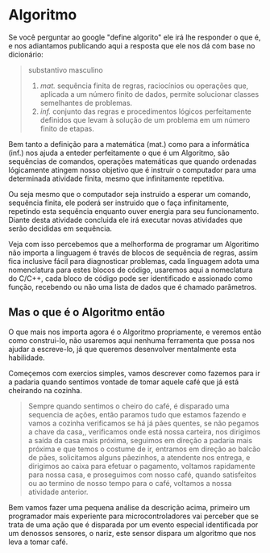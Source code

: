 # Algoritmo

Se você perguntar ao google "define algorito" ele irá lhe responder o que é, e nos adiantamos publicando aqui a resposta que ele nos dá com base no dicionário:

> substantivo masculino
> 1. *mat.* sequência finita de regras, raciocínios ou operações que, aplicada a um número finito de dados, permite solucionar classes semelhantes de problemas.
> 2. *inf.* conjunto das regras e procedimentos lógicos perfeitamente definidos que levam à solução de um problema em um número finito de etapas.

Bem tanto a definição para a matemática (mat.) como para a informática (inf.) nos ajuda a enteder perfeitamente o que é um Algoritmo, são sequências de comandos, operações matemáticas que quando ordenadas lógicamente atingem nosso objetivo que é instruir o computador para uma determinada atividade finita, mesmo que infinitamente repetitiva.

Ou seja mesmo que o computador seja instruido a esperar um comando, sequência finita, ele poderá ser instruido que o faça infinitamente, repetindo esta sequência enquanto ouver energia para seu funcionamento. Diante desta atividade concluida ele irá executar novas atividades que serão decididas em sequência.

Veja com isso percebemos que a melhorforma de programar um Algoritimo não importa a linguagem é través de blocos de sequência de regras, assim fica inclusive fácil para diagnosticar problemas, cada linguagem adota uma nomenclatura para estes blocos de código, usaremos aqui a nomeclatura do C/C++, cada bloco de código pode ser identificado e assionado como função, recebendo ou não uma lista de dados que é chamado parâmetros.

## Mas o que é o Algoritmo então
O que mais nos importa agora é o Algoritmo propriamente, e veremos então como construi-lo, não usaremos aqui nenhuma ferramenta que possa nos ajudar a escreve-lo, já que queremos desenvolver mentalmente esta habilidade.

Começemos com exercios simples, vamos descrever como fazemos para ir a padaria quando sentimos vontade de tomar aquele café que já está cheirando na cozinha.

> Sempre quando sentimos o cheiro do café, é disparado uma sequencia de ações, então paramos tudo que estamos fazendo e vamos a cozinha verificamos se há já pães quentes, se não pegamos a chave da casa,, verificamos onde está nossa carteira, nos dirigimos a saída da casa mais próxima, seguimos em direção a padaria mais próxima e que temos o costume de ir, entramos em direção ao balcão de pães, solicitamos alguns pãezinhos, a atendente nos entrega, e dirigimos ao caixa para efetuar o pagamento, voltamos rapidamente para nossa casa, e proseguimos com nosso café, quando satisfeitos ou ao termino de nosso tempo para o café, voltamos a nossa atividade anterior.

Bem vamos fazer uma pequena análise da descrição acima, primeiro um programador mais experiente para microcontroladores vai perceber que se trata de uma ação que é disparada por um evento especial identificada por um denossos sensores, o nariz, este sensor dispara um algoritmo que nos leva a tomar café.
